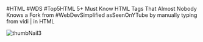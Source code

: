 #HTML #WDS #Top5HTML 5+ Must Know HTML Tags That Almost Nobody Knows
a Fork from #WebDevSimplified  asSeenOnYTube by manually typing from vidi | in HTML


![thumbNail3](https://user-images.githubusercontent.com/103030864/171717883-baeead19-ce58-407e-be86-08c46bead159.png)
